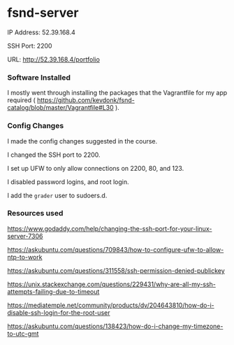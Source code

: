 # fsnd-server

IP Address: 52.39.168.4

SSH Port: 2200

URL: http://52.39.168.4/portfolio


### Software Installed
I mostly went through installing the packages that the Vagrantfile for my app required ( https://github.com/kevdonk/fsnd-catalog/blob/master/Vagrantfile#L30 ).

### Config Changes
I made the config changes suggested in the course.

I changed the SSH port to 2200.

I set up UFW to only allow connections on 2200, 80, and 123.

I disabled password logins, and root login.

I add the `grader` user to sudoers.d.

### Resources used
https://www.godaddy.com/help/changing-the-ssh-port-for-your-linux-server-7306

https://askubuntu.com/questions/709843/how-to-configure-ufw-to-allow-ntp-to-work

https://askubuntu.com/questions/311558/ssh-permission-denied-publickey

https://unix.stackexchange.com/questions/229431/why-are-all-my-ssh-attempts-failing-due-to-timeout

https://mediatemple.net/community/products/dv/204643810/how-do-i-disable-ssh-login-for-the-root-user

https://askubuntu.com/questions/138423/how-do-i-change-my-timezone-to-utc-gmt
